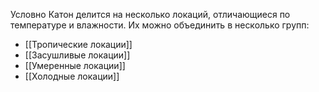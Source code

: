 Условно Катон делится на несколько локаций, отличающиеся по температуре и влажности. Их можно объединить в несколько групп:
* [[Тропические локации]]
* [[Засушливые локации]]
* [[Умеренные локации]]
* [[Холодные локации]]
